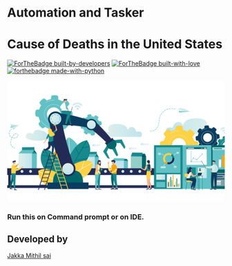 # Automation and Tasker
# Cause of Deaths in the United States
[![ForTheBadge built-by-developers](http://ForTheBadge.com/images/badges/built-by-developers.svg)](https://GitHub.com/Naereen/)
[![ForTheBadge built-with-love](http://ForTheBadge.com/images/badges/built-with-love.svg)](https://GitHub.com/Naereen/)
[![forthebadge made-with-python](http://ForTheBadge.com/images/badges/made-with-python.svg)](https://www.python.org/)

![pic from Mithil](https://github.com/Mithilsai/Automation-and-Tasker/blob/master/automation.jpg?raw=true)

### Run this on Command prompt or on IDE. 

## Developed by 
[Jakka Mithil sai](https://www.linkedin.com/in/mithil-sai-jakka-7b5a9116a/)
